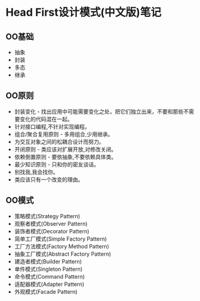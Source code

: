 # Head First设计模式(中文版)笔记

## OO基础

- 抽象
- 封装
- 多态
- 继承

## OO原则

- 封装变化 - 找出应用中可能需要变化之处，把它们独立出来，不要和那些不需要变化的代码混在一起。
- 针对接口编程,不针对实现编程。
- 组合/聚合复用原则 - 多用组合,少用继承。
- 为交互对象之间的松耦合设计而努力。
- 开闭原则 - 类应该对扩展开放,对修改关闭。
- 依赖倒置原则 - 要依抽象,不要依赖具体类。
- 最少知识原则 - 只和你的密友谈话。
- 别找我,我会找你。
- 类应该只有一个改变的理由。

## OO模式

- 策略模式(Strategy Pattern)
- 观察者模式(Observer Pattern)
- 装饰者模式(Decorator Pattern)
- 简单工厂模式(Simple Factory Pattern)
- 工厂方法模式(Factory Method Pattern)
- 抽象工厂模式(Abstract Factory Pattern)
- 建造者模式(Builder Pattern)
- 单件模式(Singleton Pattern)
- 命令模式(Command Pattern)
- 适配器模式(Adapter Pattern)
- 外观模式(Facade Pattern)
